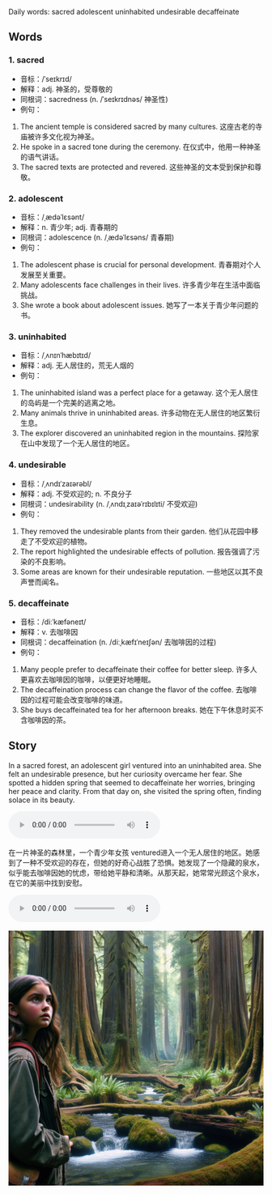 Daily words: sacred adolescent uninhabited undesirable decaffeinate

## Words
### 1. sacred
- 音标：/ˈseɪkrɪd/ <span style="cursor: pointer;" onclick="document.getElementById('audio-player-1').play()"><i class="fas fa-volume-up"></i></span>
<audio id="audio-player-1" src="audios/words/sacred.mp3" style="display:none;"></audio>
- 解释：adj. 神圣的，受尊敬的
- 同根词：sacredness (n. /ˈseɪkrɪdnəs/ 神圣性)
- 例句：
1. The ancient temple is considered sacred by many cultures. 
这座古老的寺庙被许多文化视为神圣。 
2. He spoke in a sacred tone during the ceremony. 
在仪式中，他用一种神圣的语气讲话。 
3. The sacred texts are protected and revered. 
这些神圣的文本受到保护和尊敬。

### 2. adolescent
- 音标：/ˌædəˈlɛsənt/ <span style="cursor: pointer;" onclick="document.getElementById('audio-player-2').play()"><i class="fas fa-volume-up"></i></span>
<audio id="audio-player-2" src="audios/words/adolescent.mp3" style="display:none;"></audio>
- 解释：n. 青少年; adj. 青春期的
- 同根词：adolescence (n. /ˌædəˈlɛsəns/ 青春期)
- 例句：
1. The adolescent phase is crucial for personal development. 
青春期对个人发展至关重要。 
2. Many adolescents face challenges in their lives. 
许多青少年在生活中面临挑战。 
3. She wrote a book about adolescent issues. 
她写了一本关于青少年问题的书。

### 3. uninhabited
- 音标：/ˌʌnɪnˈhæbɪtɪd/ <span style="cursor: pointer;" onclick="document.getElementById('audio-player-3').play()"><i class="fas fa-volume-up"></i></span>
<audio id="audio-player-3" src="audios/words/uninhabited.mp3" style="display:none;"></audio>
- 解释：adj. 无人居住的，荒无人烟的
- 例句：
1. The uninhabited island was a perfect place for a getaway. 
这个无人居住的岛屿是一个完美的逃离之地。 
2. Many animals thrive in uninhabited areas. 
许多动物在无人居住的地区繁衍生息。 
3. The explorer discovered an uninhabited region in the mountains. 
探险家在山中发现了一个无人居住的地区。

### 4. undesirable
- 音标：/ˌʌndɪˈzaɪərəbl/ <span style="cursor: pointer;" onclick="document.getElementById('audio-player-4').play()"><i class="fas fa-volume-up"></i></span>
<audio id="audio-player-4" src="audios/words/undesirable.mp3" style="display:none;"></audio>
- 解释：adj. 不受欢迎的; n. 不良分子
- 同根词：undesirability (n. /ˌʌndɪˌzaɪəˈrɪbɪlɪti/ 不受欢迎)
- 例句：
1. They removed the undesirable plants from their garden. 
他们从花园中移走了不受欢迎的植物。 
2. The report highlighted the undesirable effects of pollution. 
报告强调了污染的不良影响。 
3. Some areas are known for their undesirable reputation. 
一些地区以其不良声誉而闻名。

### 5. decaffeinate
- 音标：/diːˈkæfəneɪt/ <span style="cursor: pointer;" onclick="document.getElementById('audio-player-5').play()"><i class="fas fa-volume-up"></i></span>
<audio id="audio-player-5" src="audios/words/decaffeinate.mp3" style="display:none;"></audio>
- 解释：v. 去咖啡因
- 同根词：decaffeination (n. /diːˌkæfɪˈneɪʃən/ 去咖啡因的过程)
- 例句：
1. Many people prefer to decaffeinate their coffee for better sleep. 
许多人更喜欢去咖啡因的咖啡，以便更好地睡眠。 
2. The decaffeination process can change the flavor of the coffee. 
去咖啡因的过程可能会改变咖啡的味道。 
3. She buys decaffeinated tea for her afternoon breaks. 
她在下午休息时买不含咖啡因的茶。

## Story
In a sacred forest, an adolescent girl ventured into an uninhabited area. She felt an undesirable presence, but her curiosity overcame her fear. She spotted a hidden spring that seemed to decaffeinate her worries, bringing her peace and clarity. From that day on, she visited the spring often, finding solace in its beauty.

<audio controls>
  <source src="https://files.dwong.top/story/2024-08-24-english.mp3" type="audio/mpeg">
  你的浏览器不支持音频元素。
</audio>
  

在一片神圣的森林里，一个青少年女孩 ventured进入一个无人居住的地区。她感到了一种不受欢迎的存在，但她的好奇心战胜了恐惧。她发现了一个隐藏的泉水，似乎能去咖啡因她的忧虑，带给她平静和清晰。从那天起，她常常光顾这个泉水，在它的美丽中找到安慰。

<audio controls>
  <source src="https://files.dwong.top/story/2024-08-24-chinese.mp3" type="audio/mpeg">
  你的浏览器不支持音频元素。
</audio>
  

![story](./images/2024-08-24.png)

